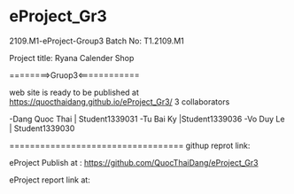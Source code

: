 # eProject_Gr3
2109.M1-eProject-Group3 Batch No: T1.2109.M1

Project title: Ryana Calender Shop

========>Gruop3<============

web site is ready to be published at https://quocthaidang.github.io/eProject_Gr3/
3 collaborators

 -Dang Quoc Thai | Student1339031
 -Tu Bai Ky |Student1339036
 -Vo Duy Le | Student1339030
 
 ==================================
 githup reprot link:
 
 eProject Publish at : https://github.com/QuocThaiDang/eProject_Gr3
 
 eProject report  link at: 
 
 
